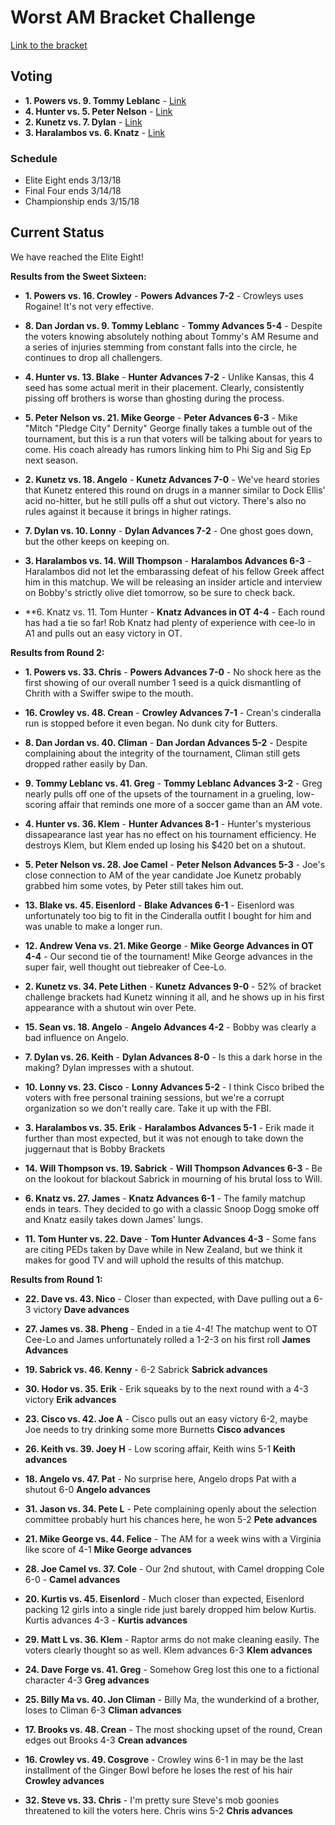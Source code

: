 # Worst AM Bracket Challenge

[Link to the bracket](https://challonge.com/betaiotaworstam)

## Voting

- **1. Powers vs. 9. Tommy Leblanc** - [Link](https://www.strawpoll.me/15256549)
- **4. Hunter vs. 5. Peter Nelson** - [Link](https://www.strawpoll.me/15256556)
- **2. Kunetz vs. 7. Dylan** - [Link](https://www.strawpoll.me/15256565)
- **3. Haralambos vs. 6. Knatz** - [Link](https://www.strawpoll.me/15256573)

### Schedule
- Elite Eight ends 3/13/18
- Final Four ends 3/14/18
- Championship ends 3/15/18

## Current Status

We have reached the Elite Eight! 

**Results from the Sweet Sixteen:**

- **1. Powers vs. 16. Crowley** - **Powers Advances 7-2** - Crowleys uses Rogaine! It's not very effective.

- **8. Dan Jordan vs. 9. Tommy Leblanc** - **Tommy Advances 5-4** - Despite the voters knowing absolutely nothing about Tommy's AM Resume and a series of injuries stemming from constant falls into the circle, he continues to drop all challengers.

- **4. Hunter vs. 13. Blake** - **Hunter Advances 7-2** - Unlike Kansas, this 4 seed has some actual merit in their placement. Clearly, consistently pissing off brothers is worse than ghosting during the process.

- **5. Peter Nelson vs. 21. Mike George** - **Peter Advances 6-3** - Mike "Mitch "Pledge City" Dernity" George finally takes a tumble out of the tournament, but this is a run that voters will be talking about for years to come. His coach already has rumors linking him to Phi Sig and Sig Ep next season.

- **2. Kunetz vs. 18. Angelo** - **Kunetz Advances 7-0** - We've heard stories that Kunetz entered this round on drugs in a manner similar to Dock Ellis' acid no-hitter, but he still pulls off a shut out victory. There's also no rules against it because it brings in higher ratings.

- **7. Dylan vs. 10. Lonny** - **Dylan Advances 7-2** - One ghost goes down, but the other keeps on keeping on.

- **3. Haralambos vs. 14. Will Thompson** - **Haralambos Advances 6-3** - Haralambos did not let the embarassing defeat of his fellow Greek affect him in this matchup. We will be releasing an insider article and interview on Bobby's strictly olive diet tomorrow, so be sure to check back.

- **6. Knatz vs. 11. Tom Hunter - **Knatz Advances in OT 4-4** - Each round has had a tie so far! Rob Knatz had plenty of experience with cee-lo in A1 and pulls out an easy victory in OT.

**Results from Round 2:**

- **1. Powers vs. 33. Chris** - **Powers Advances 7-0** - No shock here as the first showing of our overall number 1 seed is a quick dismantling of Chrith with a Swiffer swipe to the mouth.

- **16. Crowley vs. 48. Crean** - **Crowley Advances 7-1** - Crean's cinderalla run is stopped before it even began. No dunk city for Butters.

- **8. Dan Jordan vs. 40. Climan** - **Dan Jordan Advances 5-2** - Despite complaining about the integrity of the tournament, Climan still gets dropped rather easily by Dan.

- **9. Tommy Leblanc vs. 41. Greg** - **Tommy Leblanc Advances 3-2** - Greg nearly pulls off one of the upsets of the tournament in a grueling, low-scoring affair that reminds one more of a soccer game than an AM vote.

- **4. Hunter vs. 36. Klem** - **Hunter Advances 8-1** - Hunter's mysterious dissapearance last year has no effect on his tournament efficiency. He destroys Klem, but Klem ended up losing his $420 bet on a shutout.

- **5. Peter Nelson vs. 28. Joe Camel** - **Peter Nelson Advances 5-3** - Joe's close connection to AM of the year candidate Joe Kunetz probably grabbed him some votes, by Peter still takes him out.

- **13. Blake vs. 45. Eisenlord** - **Blake Advances 6-1** - Eisenlord was unfortunately too big to fit in the Cinderalla outfit I bought for him and was unable to make a longer run.

- **12. Andrew Vena vs. 21. Mike George** - **Mike George Advances in OT 4-4** - Our second tie of the tournament! Mike George advances in the super fair, well thought out tiebreaker of Cee-Lo.

- **2. Kunetz vs. 34. Pete Lithen** - **Kunetz Advances 9-0** - 52% of bracket challenge brackets had Kunetz winning it all, and he shows up in his first appearance with a shutout win over Pete.

- **15. Sean vs. 18. Angelo** - **Angelo Advances 4-2** - Bobby was clearly a bad influence on Angelo.

- **7. Dylan vs. 26. Keith** - **Dylan Advances 8-0** - Is this a dark horse in the making? Dylan impresses with a shutout.

- **10. Lonny vs. 23. Cisco** - **Lonny Advances 5-2** - I think Cisco bribed the voters with free personal training sessions, but we're a corrupt organization so we don't really care. Take it up with the FBI.

- **3. Haralambos vs. 35. Erik** - **Haralambos Advances 5-1** - Erik made it further than most expected, but it was not enough to take down the juggernaut that is Bobby Brackets

- **14. Will Thompson vs. 19. Sabrick** - **Will Thompson Advances 6-3** - Be on the lookout for blackout Sabrick in mourning of his brutal loss to Will.

- **6. Knatz vs. 27. James** - **Knatz Advances 6-1** - The family matchup ends in tears. They decided to go with a classic Snoop Dogg smoke off and Knatz easily takes down James' lungs.

- **11. Tom Hunter vs. 22. Dave** - **Tom Hunter Advances 4-3** - Some fans are citing PEDs taken by Dave while in New Zealand, but we think it makes for good TV and will uphold the results of this matchup.



**Results from Round 1:**

- **22. Dave vs. 43. Nico** - Closer than expected, with Dave pulling out a 6-3 victory **Dave advances**

- **27. James vs. 38. Pheng** - Ended in a tie 4-4! The matchup went to OT Cee-Lo and James unfortunately rolled a 1-2-3 on his first roll **James Advances**

- **19. Sabrick vs. 46. Kenny** - 6-2 Sabrick **Sabrick advances**

- **30. Hodor vs. 35. Erik** - Erik squeaks by to the next round with a 4-3 victory **Erik advances**

- **23. Cisco vs. 42. Joe A** - Cisco pulls out an easy victory 6-2, maybe Joe needs to try drinking some more Burnetts **Cisco advances**

- **26. Keith vs. 39. Joey H** - Low scoring affair, Keith wins 5-1 **Keith advances**

- **18. Angelo vs. 47. Pat** - No surprise here, Angelo drops Pat with a shutout 6-0 **Angelo advances**

- **31. Jason vs. 34. Pete L** - Pete complaining openly about the selection committee probably hurt his chances here, he won 5-2 **Pete advances**

- **21. Mike George vs. 44. Felice** - The AM for a week wins with a Virginia like score of 4-1 **Mike George advances**

- **28. Joe Camel vs. 37. Cole** - Our 2nd shutout, with Camel dropping Cole 6-0 - **Camel advances**

- **20. Kurtis vs. 45. Eisenlord** - Much closer than expected, Eisenlord packing 12 girls into a single ride just barely dropped him below Kurtis. Kurtis advances 4-3 - **Kurtis advances**

- **29. Matt L vs. 36. Klem** - Raptor arms do not make cleaning easily. The voters clearly thought so as well. Klem advances 6-3 **Klem advances**

- **24. Dave Forge vs. 41. Greg** - Somehow Greg lost this one to a fictional character 4-3 **Greg advances**

- **25. Billy Ma vs. 40. Jon Climan** - Billy Ma, the wunderkind of a brother, loses to Climan 6-3 **Climan advances**

- **17. Brooks vs. 48. Crean** - The most shocking upset of the round, Crean edges out Brooks 4-3 **Crean advances**

- **16. Crowley vs. 49. Cosgrove** - Crowley wins 6-1 in may be the last installment of the Ginger Bowl before he loses the rest of his hair **Crowley advances**

- **32. Steve vs. 33. Chris** - I'm pretty sure Steve's mob goonies threatened to kill the voters here. Chris wins 5-2 **Chris advances**
